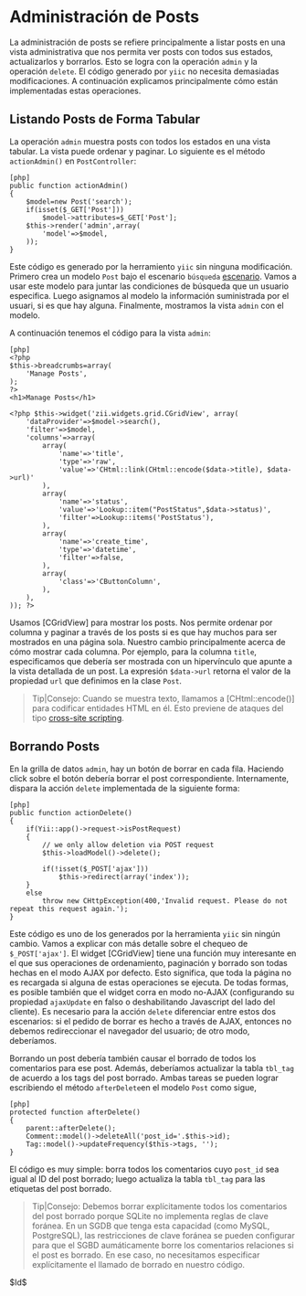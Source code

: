 Administración de Posts
=======================

La administración de posts se refiere principalmente a listar posts en una vista administrativa que nos permita ver posts con todos sus estados, actualizarlos y borrarlos. Esto se logra con la operación `admin` y la operación `delete`. El código generado por `yiic` no necesita demasiadas modificaciones. A continuación explicamos principalmente cómo están implementadas estas operaciones.

Listando Posts de Forma Tabular
-----------------------------

La operación `admin` muestra posts con todos los estados en una vista tabular. La vista puede ordenar y paginar. Lo siguiente es el método `actionAdmin()` en `PostController`:

~~~
[php]
public function actionAdmin()
{
	$model=new Post('search');
	if(isset($_GET['Post']))
		$model->attributes=$_GET['Post'];
	$this->render('admin',array(
		'model'=>$model,
	));
}
~~~

Este código es generado por la herramiento `yiic` sin ninguna modificación. Primero crea un modelo `Post` bajo el escenario `búsqueda` [escenario](/doc/guide/es/form.model). Vamos a usar este modelo para juntar las condiciones de búsqueda que un usuario especifica. Luego asignamos al modelo la información suministrada por el usuari, si es que hay alguna. Finalmente, mostramos la vista `admin` con el modelo.

A continuación tenemos el código para la vista `admin`:

~~~
[php]
<?php
$this->breadcrumbs=array(
	'Manage Posts',
);
?>
<h1>Manage Posts</h1>

<?php $this->widget('zii.widgets.grid.CGridView', array(
	'dataProvider'=>$model->search(),
	'filter'=>$model,
	'columns'=>array(
		array(
			'name'=>'title',
			'type'=>'raw',
			'value'=>'CHtml::link(CHtml::encode($data->title), $data->url)'
		),
		array(
			'name'=>'status',
			'value'=>'Lookup::item("PostStatus",$data->status)',
			'filter'=>Lookup::items('PostStatus'),
		),
		array(
			'name'=>'create_time',
			'type'=>'datetime',
			'filter'=>false,
		),
		array(
			'class'=>'CButtonColumn',
		),
	),
)); ?>
~~~

Usamos [CGridView] para mostrar los posts. Nos permite ordenar por columna y paginar a través de los posts si es que hay muchos para ser mostrados en una página sola. Nuestro cambio principalmente acerca de cómo mostrar cada columna. Por ejemplo, para la columna `title`, especificamos que debería ser mostrada con un hipervínculo que apunte a la vista detallada de un post. La expresión `$data->url` retorna el valor de la propiedad `url` que definimos en la clase `Post`.

> Tip|Consejo: Cuando se muestra texto, llamamos a [CHtml::encode()] para codificar entidades HTML en él. Esto previene de ataques del tipo [cross-site scripting](http://www.yiiframework.com/doc/guide/topics.security).


Borrando Posts
--------------

En la grilla de datos `admin`, hay un botón de borrar en cada fila. Haciendo click sobre el botón debería borrar el post correspondiente. Internamente, dispara la acción `delete` implementada de la siguiente forma:

~~~
[php]
public function actionDelete()
{
	if(Yii::app()->request->isPostRequest)
	{
		// we only allow deletion via POST request
		$this->loadModel()->delete();

		if(!isset($_POST['ajax']))
			$this->redirect(array('index'));
	}
	else
		throw new CHttpException(400,'Invalid request. Please do not repeat this request again.');
}
~~~

Este código es uno de los generados por la herramienta `yiic` sin ningún cambio. Vamos a explicar con más detalle sobre el chequeo de `$_POST['ajax']`. El widget [CGridView] tiene una función muy interesante en el que sus operaciones de ordenamiento, paginación y borrado son todas hechas en el modo AJAX por defecto. Esto significa, que toda la página no es recargada si alguna de estas operaciones se ejecuta. De todas formas, es posible también que el widget corra en modo no-AJAX (configurando su propiedad `ajaxUpdate` en falso o deshabilitando Javascript del lado del cliente). Es necesario para la acción `delete` diferenciar entre estos dos escenarios: si el pedido de borrar es hecho a través de AJAX, entonces no debemos redireccionar el navegador del usuario; de otro modo, deberíamos.

Borrando un post debería también causar el borrado de todos los comentarios para ese post. Además, deberíamos actualizar la tabla `tbl_tag` de acuerdo a los tags del post borrado. Ambas tareas se pueden lograr escribiendo el método `afterDelete`en el modelo `Post` como sigue,

~~~
[php]
protected function afterDelete()
{
	parent::afterDelete();
	Comment::model()->deleteAll('post_id='.$this->id);
	Tag::model()->updateFrequency($this->tags, '');
}
~~~

El código es muy simple: borra todos los comentarios cuyo `post_id` sea igual al ID del post borrado; luego actualiza la tabla `tbl_tag` para las etiquetas del post borrado.

> Tip|Consejo: Debemos borrar explícitamente todos los comentarios del post borrado porque SQLite no implementa reglas de clave foránea. En un SGDB que tenga esta capacidad (como MySQL, PostgreSQL), las restricciones de clave foránea se pueden configurar para que el SGBD aumáticamente borre los comentarios relaciones si el post es borrado. En ese caso, no necesitamos especificar explícitamente el llamado de borrado en nuestro código. 

<div class="revision">$Id$</div>
